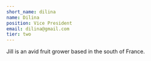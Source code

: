 ```yaml
---
short_name: dilina
name: Dilina
position: Vice President
email: dilina@gmail.com
tier: two
---
```

Jill is an avid fruit grower based in the south of France.